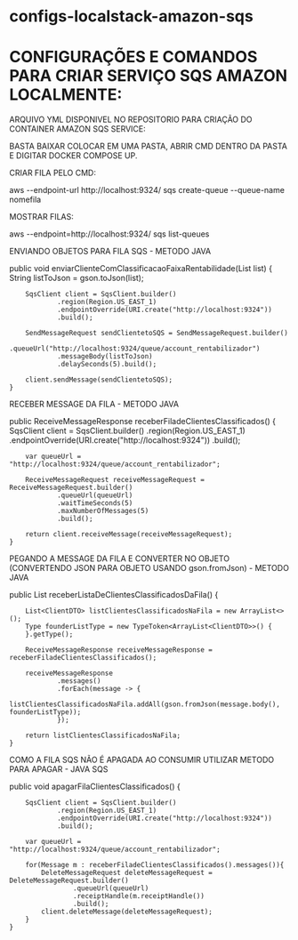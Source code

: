 # configs-localstack-amazon-sqs

<h1>CONFIGURAÇÕES E COMANDOS PARA CRIAR SERVIÇO SQS AMAZON LOCALMENTE:</h1>

ARQUIVO YML DISPONIVEL NO REPOSITORIO PARA CRIAÇÃO DO CONTAINER AMAZON SQS SERVICE:

BASTA BAIXAR COLOCAR EM UMA PASTA, ABRIR CMD DENTRO DA PASTA E DIGITAR DOCKER COMPOSE UP.

CRIAR FILA PELO CMD:

aws --endpoint-url http://localhost:9324/ sqs create-queue --queue-name nomefila

MOSTRAR FILAS:

aws --endpoint=http://localhost:9324/ sqs list-queues

ENVIANDO OBJETOS PARA FILA SQS - METODO JAVA


public void enviarClienteComClassificacaoFaixaRentabilidade(List<ClientDTO> list) {
        String listToJson = gson.toJson(list);

        SqsClient client = SqsClient.builder()
                .region(Region.US_EAST_1)
                .endpointOverride(URI.create("http://localhost:9324"))
                .build();

        SendMessageRequest sendClientetoSQS = SendMessageRequest.builder()
                .queueUrl("http://localhost:9324/queue/account_rentabilizador")
                .messageBody(listToJson)
                .delaySeconds(5).build();

        client.sendMessage(sendClientetoSQS);
    }

RECEBER MESSAGE DA FILA - METODO JAVA

public ReceiveMessageResponse receberFiladeClientesClassificados() {
        SqsClient client = SqsClient.builder()
                .region(Region.US_EAST_1)
                .endpointOverride(URI.create("http://localhost:9324"))
                .build();

        var queueUrl = "http://localhost:9324/queue/account_rentabilizador";

        ReceiveMessageRequest receiveMessageRequest = ReceiveMessageRequest.builder()
                .queueUrl(queueUrl)
                .waitTimeSeconds(5)
                .maxNumberOfMessages(5)
                .build();

        return client.receiveMessage(receiveMessageRequest);
    }

PEGANDO A MESSAGE DA FILA E CONVERTER NO OBJETO (CONVERTENDO JSON PARA OBJETO USANDO gson.fromJson) - METODO JAVA

public List<ClientDTO> receberListaDeClientesClassificadosDaFila() {

        List<ClientDTO> listClientesClassificadosNaFila = new ArrayList<>();
        Type founderListType = new TypeToken<ArrayList<ClientDTO>>() {
        }.getType();

        ReceiveMessageResponse receiveMessageResponse = receberFiladeClientesClassificados();

        receiveMessageResponse
                .messages()
                .forEach(message -> {
                    listClientesClassificadosNaFila.addAll(gson.fromJson(message.body(), founderListType));
                });

        return listClientesClassificadosNaFila;
    }

COMO A FILA SQS NÃO É APAGADA AO CONSUMIR UTILIZAR METODO PARA APAGAR - JAVA SQS

public void apagarFilaClientesClassificados() {

        SqsClient client = SqsClient.builder()
                .region(Region.US_EAST_1)
                .endpointOverride(URI.create("http://localhost:9324"))
                .build();

        var queueUrl = "http://localhost:9324/queue/account_rentabilizador";

        for(Message m : receberFiladeClientesClassificados().messages()){
            DeleteMessageRequest deleteMessageRequest = DeleteMessageRequest.builder()
                    .queueUrl(queueUrl)
                    .receiptHandle(m.receiptHandle())
                    .build();
            client.deleteMessage(deleteMessageRequest);
        }
    }



